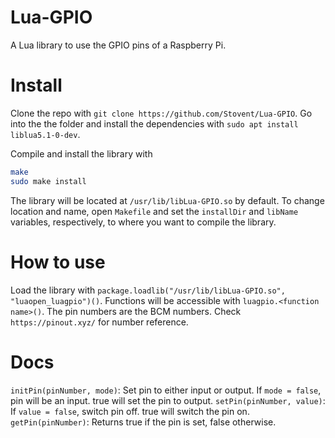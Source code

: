 # Lua-GPIO
A Lua library to use the GPIO pins of a Raspberry Pi.

# Install
Clone the repo with `git clone https://github.com/Stovent/Lua-GPIO`.
Go into the the folder and install the dependencies with `sudo apt install liblua5.1-0-dev`.

Compile and install the library with
```sh
make
sudo make install
```

The library will be located at `/usr/lib/libLua-GPIO.so` by default.
To change location and name, open `Makefile` and set the `installDir` and `libName` variables, respectively, to where you want to compile the library.

# How to use
Load the library with `package.loadlib("/usr/lib/libLua-GPIO.so", "luaopen_luagpio")()`. Functions will be accessible with `luagpio.<function name>()`.
The pin numbers are the BCM numbers. Check `https://pinout.xyz/` for number reference.

# Docs
`initPin(pinNumber, mode)`: Set pin to either input or output. If `mode = false`, pin will be an input. true will set the pin to output.
`setPin(pinNumber, value)`: If `value = false`, switch pin off. true will switch the pin on.
`getPin(pinNumber)`: Returns true if the pin is set, false otherwise.
